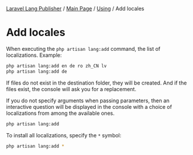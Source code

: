 [Laravel Lang Publisher][link_source] / [Main Page](../index.md) / [Using](index.md) / Add locales

# Add locales

When executing the `php artisan lang:add` command, the list of localizations. Example:

```bash
php artisan lang:add en de ro zh_CN lv
php artisan lang:add de
```

If files do not exist in the destination folder, they will be created. And if the files exist, the console will ask you for a replacement.

If you do not specify arguments when passing parameters, then an interactive question will be displayed in the console with a choice of localizations from among the available ones.

```bash
php artisan lang:add
```

To install all localizations, specify the `*` symbol:

```bash
php artisan lang:add *
```

[link_source]:  https://github.com/andrey-helldar/laravel-lang-publisher
